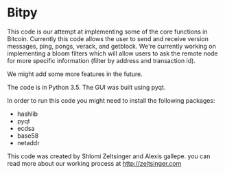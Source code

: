 # Bitpy

This code is our attempt at implementing some of the core functions in Bitcoin. Currently this code allows the user to send and receive version messages, ping, pongs, verack, and getblock. We're currently working on implementing a bloom filters which will allow users to ask the remote node for more specific information (filter by address and transaction id).

We might add some more features in the future.

The code is in Python 3.5. The GUI was built using pyqt.

In order to run this code you might need to install the following packages:

- hashlib
- pyqt
- ecdsa
- base58
- netaddr

This code was created by Shlomi Zeltsinger and Alexis gallepe. you can read more about our working process at http://zeltsinger.com

